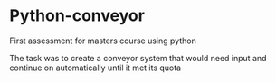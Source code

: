# Python-conveyor
First assessment for masters course using python

The task was to create a conveyor system that would need input and continue on automatically until it met its quota
